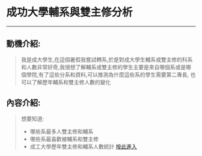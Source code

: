 # 成功大學輔系與雙主修分析
----------------------------------------
## 動機介紹:  
> 我是成大學生,在這個暑假我嘗試轉系,於是對成大學生輔系或雙主修的科系和人數非常好奇,我很想了解輔系或雙主修的學生主要是來自哪個系或是哪個學院,有了這些分系和資料,可以推測為什麼這些系的學生需要第二專長, 也可以了解歷年輔系和雙主修人數的變化  
## 內容介紹:
> 想要知道:  
> * 哪些系最多人雙主修和輔系  
> * 哪些系最喜歡被輔系和雙主修
> * 成工大學歷年雙主修和輔系人數統計
[按此進入](http://nbviewer.jupyter.org/github/Sinyu104/exercise/blob/master/%E6%88%90%E5%A4%A7%E8%BC%94%E7%B3%BB%E8%88%87%E9%9B%99%E4%B8%BB%E4%BF%AE%E6%96%99%E5%88%86%E6%9E%90/%E6%88%90%E5%A4%A7%E8%BC%94%E7%B3%BB%E9%9B%99%E4%B8%BB%E4%BF%AE%E5%88%86%E6%9E%90-checkpoint.ipynb)

